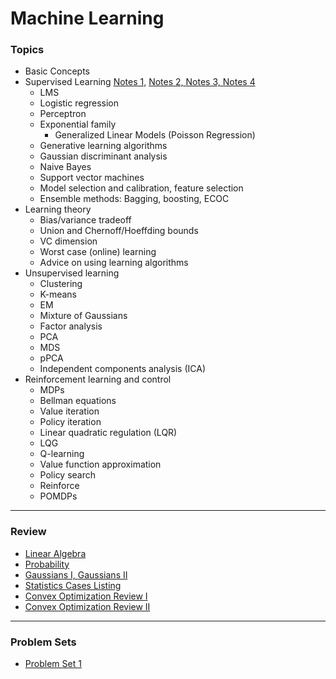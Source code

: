 # Machine Learning

### Topics
- Basic Concepts
- Supervised Learning [Notes 1,](https://github.com/inespancorbo/Machine-Learning/blob/master/Notes/Notes1.pdf) [Notes 2, ](https://github.com/inespancorbo/Machine-Learning/blob/master/Notes/Notes2.pdf) [Notes 3, ](https://github.com/inespancorbo/Machine-Learning/blob/master/Notes/Notes3.pdf) [Notes 4](https://github.com/inespancorbo/Machine-Learning/blob/master/Notes/Notes4.pdf)
  - LMS
  - Logistic regression
  - Perceptron
  - Exponential family
    - Generalized Linear Models (Poisson Regression)
  - Generative learning algorithms
  - Gaussian discriminant analysis
  - Naive Bayes
  - Support vector machines
  - Model selection and calibration, feature selection
  - Ensemble methods: Bagging, boosting, ECOC
- Learning theory
  - Bias/variance tradeoff
  - Union and Chernoff/Hoeffding bounds
  - VC dimension
  - Worst case (online) learning
  - Advice on using learning algorithms
- Unsupervised learning
  - Clustering
  - K-means
  - EM
  - Mixture of Gaussians
  - Factor analysis
  - PCA
  - MDS
  - pPCA
  - Independent components analysis (ICA)
- Reinforcement learning and control
  - MDPs
  - Bellman equations
  - Value iteration
  - Policy iteration
  - Linear quadratic regulation (LQR)
  - LQG
  - Q-learning
  - Value function approximation
  - Policy search
  - Reinforce
  - POMDPs
---
### Review
- [Linear Algebra](https://github.com/inespancorbo/Machine-Learning/blob/master/Notes/linalg_review.pdf)
- [Probability](https://github.com/inespancorbo/Machine-Learning/blob/master/Notes/prob_review.pdf)
- [Gaussians I, ](https://github.com/inespancorbo/Machine-Learning/blob/master/Notes/gaussians.pdf)[Gaussians II](https://github.com/inespancorbo/Machine-Learning/blob/master/Notes/more_on_gaussians.pdf)
- [Statistics Cases Listing](https://github.com/inespancorbo/Machine-Learning/blob/master/Notes/examples_statistics.pdf)
- [Convex Optimization Review I](https://github.com/inespancorbo/Machine-Learning/blob/master/Notes/convex_I.pdf)
- [Convex Optimization Review II](https://github.com/inespancorbo/Machine-Learning/blob/master/Notes/convex_II.pdf)
---
### Problem Sets
- [Problem Set 1](https://github.com/inespancorbo/Machine-Learning/tree/master/ps1)
